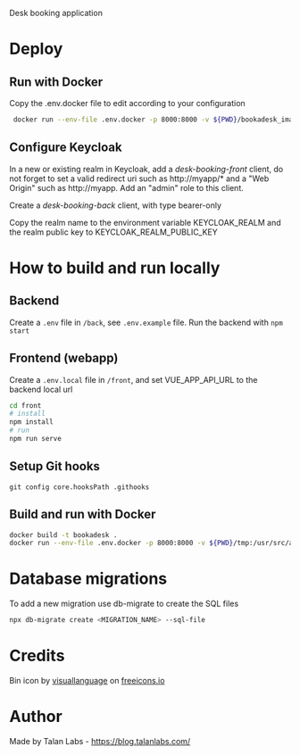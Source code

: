 Desk booking application

# Deploy

## Run with Docker

Copy the .env.docker file to edit according to your configuration

```bash
 docker run --env-file .env.docker -p 8000:8000 -v ${PWD}/bookadesk_images:/usr/src/app/images public.ecr.aws/t6p3t0v4/talan-bookadesk:latest
```

## Configure Keycloak

In a new or existing realm in Keycloak, add a *desk-booking-front* client, do not forget to set a valid redirect uri such as http://myapp/* and a "Web Origin" such as http://myapp.
Add an "admin" role to this client.

Create a *desk-booking-back* client, with type bearer-only

Copy the realm name to the environment variable KEYCLOAK_REALM and the realm public key to KEYCLOAK_REALM_PUBLIC_KEY

# How to build and run locally

## Backend

Create a `.env` file in `/back`, see `.env.example` file.
Run the backend with `npm start`

## Frontend (webapp)

Create a `.env.local` file in `/front`, and set VUE_APP_API_URL to the backend local url 

```bash
cd front
# install
npm install
# run
npm run serve
```

## Setup Git hooks

`git config core.hooksPath .githooks`

## Build and run with Docker

```bash
docker build -t bookadesk .   
docker run --env-file .env.docker -p 8000:8000 -v ${PWD}/tmp:/usr/src/app/images bookadesk
```

# Database migrations

To add a new migration use db-migrate to create the SQL files

```bash
npx db-migrate create <MIGRATION_NAME> --sql-file
```

# Credits

Bin icon by <a href="https://freeicons.io/profile/3335">visuallanguage</a> on <a href="https://freeicons.io">freeicons.io</a>

# Author

Made by Talan Labs - https://blog.talanlabs.com/
